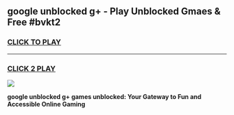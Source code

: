 
## google unblocked g+ - Play Unblocked Gmaes & Free #bvkt2
<h3>
<a href="https://news.freeplayer.one?title=google_unblocked_g+&ref=03M">CLICK TO PLAY</a></h3>
<hr>

<h3>
<a href="https://news.freeplayer.one?title=google_unblocked_g+&ref=03M">CLICK 2 PLAY</a>
  
</h3>

<a href="https://news.freeplayer.one?title=google_unblocked_g+&ref=03M"><img src="https://clearcache.store/games.png"></a>


**google unblocked g+ games unblocked: Your Gateway to Fun and Accessible Online Gaming**
